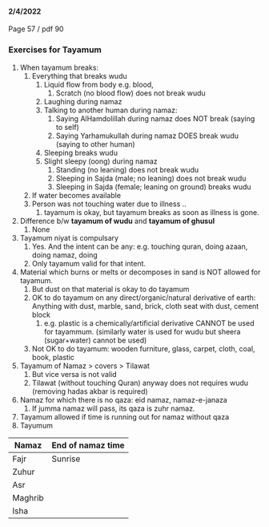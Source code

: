 #### 2/4/2022

Page 57 / pdf 90

### Exercises for Tayamum

1. When tayamum breaks:
   1. Everything that breaks wudu
      1. Liquid flow from body e.g. blood, 
         1. Scratch (no blood flow) does not break wudu
      2. Laughing during namaz
      3. Talking to another human during namaz:
         1. Saying AlHamdolillah during namaz does NOT break (saying to self)
         2. Saying Yarhamukullah during namaz DOES break wudu (saying to other human)
      4. Sleeping breaks wudu
      5. Slight sleepy (oong) during namaz
         1. Standing (no leaning) does not break wudu
         2. Sleeping in Sajda (male; no leaning) does not break wudu
         3. Sleeping in Sajda (female; leaning on ground) breaks wudu
   2. If water becomes available
   3. Person was not touching water due to illness .. 
      1. tayamum is okay, but tayamum breaks as soon as illness is gone.
2. Difference b/w **tayamum of wudu** and **tayamum of ghusul**
   1. None
3. Tayamum niyat is compulsary
   1. Yes. And the intent can be any: e.g. touching quran, doing azaan, doing namaz, doing
   2. Only tayamum valid for that intent.
4. Material which burns or melts or decomposes in sand is NOT allowed for tayamum.
   1. But dust on that material is okay to do tayamum
   2. OK to do tayamum on any direct/organic/natural derivative of earth: Anything with dust, marble, sand, brick, cloth seat with dust, cement block
      1. e.g. plastic is a chemically/artificial derivative CANNOT be used for tayammum. (similarly water is used for wudu but sheera (sugar+water) cannot be used)
   3. Not OK to do tayamum: wooden furniture, glass, carpet, cloth, coal, book, plastic
5. Tayamum of Namaz > covers > Tilawat
   1. But vice versa is not valid
   2. Tilawat (without touching Quran) anyway does not requires wudu (removing hadas akbar is required)
6. Namaz for which there is no qaza: eid namaz, namaz-e-janaza
   1. If jumma namaz will pass, its qaza is zuhr namaz.
7. Tayamum allowed if time is running out for namaz without qaza
8. Tayumum 

| Namaz   | End of namaz time |
| ------- | ----------------- |
| Fajr    | Sunrise           |
| Zuhur   |                   |
| Asr     |                   |
| Maghrib |                   |
| Isha    |                   |

